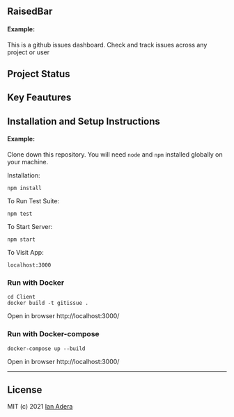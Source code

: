 ## RaisedBar

#### Example:

This is a github issues dashboard. Check and track issues across any project or user

## Project Status
## Key Feautures
<!-- - [x] Fetch data from backend API 
- [x] Search Working
- [x] Add custom cocktail to firebase  
- [x] Retrive data from firebase  -->



## Installation and Setup Instructions

#### Example:  

Clone down this repository. You will need `node` and `npm` installed globally on your machine.  

Installation:

`npm install`  

To Run Test Suite:  

`npm test`  

To Start Server:

`npm start`  

To Visit App:

`localhost:3000`  

### Run with Docker
```console
cd Client
docker build -t gitissue .
```

Open in browser
http://localhost:3000/

### Run with Docker-compose 
```console
docker-compose up --build
```
Open in browser
http://localhost:3000/
****

## License
MIT (c) 2021 [Ian Adera](https://github.com/ianodad)